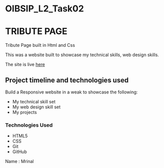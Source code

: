 # OIBSIP_L2_Task02
# TRIBUTE PAGE 
Tribute Page built in Html and Css


This was a website built to showcase my technical skills, web design skills.

The site is live <a href="https://mrinal091.github.io/OIBSIP_L2_Task02/" target="_blank">here</a>


## Project timeline and technologies used

Build a Responsive website in a weak to showcase the following:
* My technical skill set
* My web design skill set
* My projects

### Technologies Used

* HTML5
* CSS
* Git
* GitHub

Name : Mrinal

